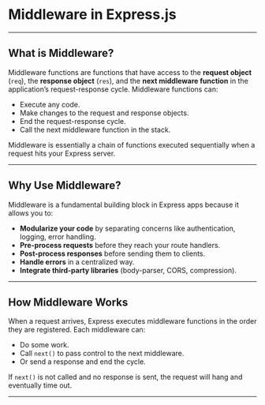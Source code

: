 # Middleware in Express.js

---

## What is Middleware?

Middleware functions are functions that have access to the **request object** (`req`), the **response object** (`res`), and the **next middleware function** in the application’s request-response cycle. Middleware functions can:

- Execute any code.
- Make changes to the request and response objects.
- End the request-response cycle.
- Call the next middleware function in the stack.

Middleware is essentially a chain of functions executed sequentially when a request hits your Express server.

---

## Why Use Middleware?

Middleware is a fundamental building block in Express apps because it allows you to:

- **Modularize your code** by separating concerns like authentication, logging, error handling.
- **Pre-process requests** before they reach your route handlers.
- **Post-process responses** before sending them to clients.
- **Handle errors** in a centralized way.
- **Integrate third-party libraries** (body-parser, CORS, compression).

---

## How Middleware Works

When a request arrives, Express executes middleware functions in the order they are registered. Each middleware can:

- Do some work.
- Call `next()` to pass control to the next middleware.
- Or send a response and end the cycle.

If `next()` is not called and no response is sent, the request will hang and eventually time out.

---
